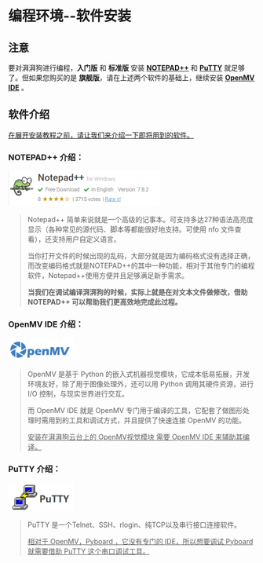 # 编程环境--软件安装



## 注意

要对湃湃狗进行编程，**入门版** 和 **标准版** 安装 <u>**NOTEPAD++**</u> 和 <u>**PuTTY**</u> 就足够了。但如果您购买的是 **旗舰版**，请在上述两个软件的基础上，继续安装 **<u>OpenMV IDE</u>** 。

  

## 软件介绍

<u>在展开安装教程之前，请让我们来介绍一下即将用到的软件。</u>



### NOTEPAD++ 介绍：

![](/pic/ch3/3.1/3.png)

> Notepad++ 简单来说就是一个高级的记事本。可支持多达27种语法高亮度显示（各种常见的源代码、脚本等都能很好地支持。可使用 nfo 文件查看），还支持用户自定义语言。
>
> 当你打开文件的时候出现的乱码，大部分就是因为编码格式没有选择正确，而改变编码格式就是NOTEPAD++的其中一种功能，相对于其他专门的编程软件，Notepad++使用方便并且足够满足新手需求。
>
> **当我们在调试编译湃湃狗的时候，实际上就是在对文本文件做修改，借助 NOTEPAD++ 可以帮助我们更高效地完成此过程。**



### OpenMV IDE 介绍：

![](/pic/ch3/3.1/1.png)

>OpenMV 是基于 Python 的嵌入式机器视觉模块，它成本低易拓展，开发环境友好，除了用于图像处理外，还可以用 Python 调用其硬件资源，进行 I/O 控制，与现实世界进行交互。
>
>而 OpenMV IDE 就是 OpenMV 专门用于编译的工具，它配套了做图形处理时需用到的工具和调试方式，并且提供了快速连接 OpenMV 的功能。
>
><u>安装在湃湃狗云台上的 OpenMV视觉模块 需要 OpenMV IDE 来辅助其编译。</u>



### PuTTY 介绍：

![](/pic/ch3/3.1/2.png)

>PuTTY 是一个Telnet、SSH、rlogin、纯TCP以及串行接口连接软件。
>
><u>相对于 OpenMV，Pyboard ，它没有专门的 IDE，所以想要调试 Pyboard 就需要借助 PuTTY 这个串口调试工具。</u>
